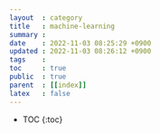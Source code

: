 ```yaml
---
layout  : category
title   : machine-learning
summary : 
date    : 2022-11-03 08:25:29 +0900
updated : 2022-11-03 08:26:12 +0900
tags    : 
toc     : true
public  : true
parent  : [[index]]
latex   : false
---
```

* TOC
{:toc}
